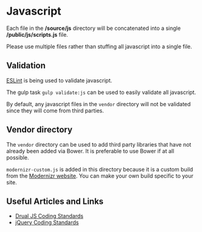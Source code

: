 # Javascript

Each file in the **/source/js** directory will be concatenated into a single **/public/js/scripts.js** file.

Please use multiple files rather than stuffing all javascript into a single file.


## Validation

[ESLint](http://eslint.org/) is being used to validate javascript.

The gulp task `gulp validate:js` can be used to easily validate all javascript.

By default, any javascript files in the `vendor` directory will not be validated since they will come from third parties.

## Vendor directory

The `vendor` directory can be used to add third party libraries that have not already been added via Bower. It is preferable to use Bower if at all possible.

`modernizr-custom.js` is added in this directory because it is a custom build from the [Modernizr website](https://modernizr.com/). You can make your own build specific to your site.

## Useful Articles and Links

* [Drual JS Coding Standards](https://www.drupal.org/node/172169)
* [jQuery Coding Standards](https://www.drupal.org/node/1720586)